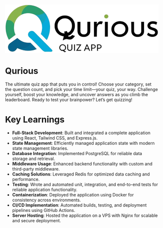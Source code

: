 ![Logo](https://github.com/ryanpereira49/Qurious/blob/main/git-images/Logo_Full.png)
# Qurious
The ultimate quiz app that puts you in control! Choose your category, set the question count, and pick your time limit—your quiz, your way. Challenge yourself, boost your knowledge, and uncover answers as you climb the leaderboard. Ready to test your brainpower? Let’s get quizzing!

# Key Learnings  

- **Full-Stack Development**: Built and integrated a complete application using React, Tailwind CSS, and Express.js.  
- **State Management**: Efficiently managed application state with modern state management libraries.  
- **Database Integration**: Implemented PostgreSQL for reliable data storage and retrieval.  
- **Middleware Usage**: Enhanced backend functionality with custom and third-party middleware.  
- **Caching Solutions**: Leveraged Redis for optimized data caching and performance.  
- **Testing**: Wrote and automated unit, integration, and end-to-end tests for reliable application functionality.  
- **Containerization**: Deployed the application using Docker for consistency across environments.  
- **CI/CD Implementation**: Automated builds, testing, and deployment pipelines using GitHub Actions.  
- **Server Hosting**: Hosted the application on a VPS with Nginx for scalable and secure deployment.  
